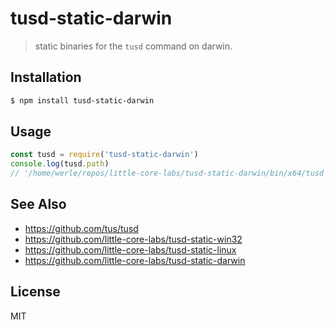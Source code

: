 tusd-static-darwin
==================

> static binaries for the `tusd` command on darwin.

## Installation

```sh
$ npm install tusd-static-darwin
```

## Usage

```js
const tusd = require('tusd-static-darwin')
console.log(tusd.path)
// '/home/werle/repos/little-core-labs/tusd-static-darwin/bin/x64/tusd'
```

## See Also

* https://github.com/tus/tusd
* https://github.com/little-core-labs/tusd-static-win32
* https://github.com/little-core-labs/tusd-static-linux
* https://github.com/little-core-labs/tusd-static-darwin

## License

MIT
